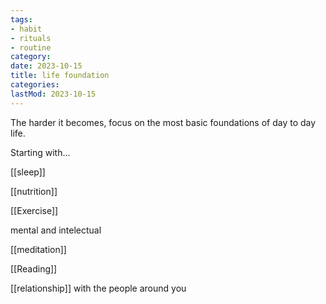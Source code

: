 ```yaml
---
tags:
- habit
- rituals
- routine
category: 
date: 2023-10-15
title: life foundation
categories:
lastMod: 2023-10-15
---
```

The harder it becomes, focus on the most basic foundations of day to day life.

Starting with...

[[sleep]]

[[nutrition]]

[[Exercise]]

mental and intelectual

[[meditation]]

[[Reading]]

[[relationship]] with the people around you




